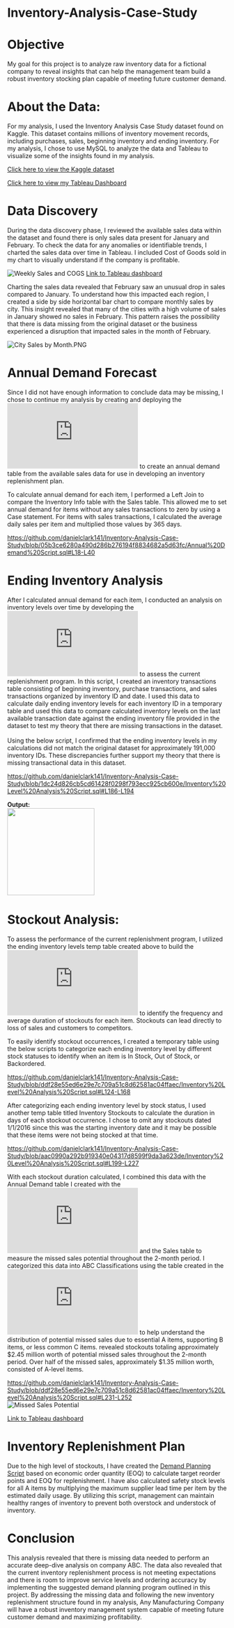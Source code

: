 # Inventory-Analysis-Case-Study

# Objective
My goal for this project is to analyze raw inventory data for a fictional company to reveal insights that can help the management team build a robust inventory stocking plan capable of meeting future customer demand.

# About the Data:
For my analysis, I used the Inventory Analysis Case Study dataset found on Kaggle. This dataset contains millions of inventory movement records, including purchases, sales, beginning inventory and ending inventory. For my analysis, I chose to use MySQL to analyze the data and Tableau to visualize some of the insights found in my analysis.

[Click here to view the Kaggle dataset](https://www.kaggle.com/datasets/bhanupratapbiswas/inventory-analysis-case-study?select=SalesFINAL12312016.csv)

[Click here to view my Tableau Dashboard](https://public.tableau.com/app/profile/daniel4029/viz/InventoryAnalysisCaseStudy_16938541269020/Dashboard1)

# Data Discovery
During the data discovery phase, I reviewed the available sales data within the dataset and found there is only sales data present for January and February. To check the data for any anomalies or identifiable trends, I charted the sales data over time in Tableau. I included Cost of Goods sold in my chart to visually understand if the company is profitable. 

![Weekly Sales and COGS](https://github.com/danielclark141/Inventory-Analysis-Case-Study/blob/main/Weekly%20Sales%20and%20COGS.PNG)
[Link to Tableau dashboard](https://public.tableau.com/app/profile/daniel4029/viz/InventoryAnalysisCaseStudy_16938541269020/Dashboard1)

Charting the sales data revealed that February saw an unusual drop in sales compared to January. To understand how this impacted each region, I created a side by side horizontal bar chart to compare monthly sales by city. This insight revealed that many of the cities with a high volume of sales in January showed no sales in February. This pattern raises the possibility that there is data missing from the original dataset or the business experienced a disruption that impacted sales in the month of February.

![City Sales by Month.PNG](https://github.com/danielclark141/Inventory-Analysis-Case-Study/blob/main/City%20Sales%20by%20Month.PNG)

# Annual Demand Forecast
Since I did not have enough information to conclude data may be missing, I chose to continue my analysis by creating and deploying the ![Annual Demand Script](https://github.com/danielclark141/Inventory-Analysis-Case-Study/blob/main/Annual%20Demand%20Script.sql) to create an annual demand table from the available sales data for use in developing an inventory replenishment plan.

To calculate annual demand for each item, I performed a Left Join to compare the Inventory Info table with the Sales table. This allowed me to set annual demand for items without any sales transactions to zero by using a Case statement. For items with sales transactions, I calculated the average daily sales per item and multiplied those values by 365 days. 

https://github.com/danielclark141/Inventory-Analysis-Case-Study/blob/05b3ce6280a490d286b276194f8834682a5d63fc/Annual%20Demand%20Script.sql#L18-L40

# Ending Inventory Analysis
After I calculated annual demand for each item, I conducted an analysis on inventory levels over time by developing the ![Inventory Levels Script](https://github.com/danielclark141/Inventory-Analysis-Case-Study/blob/main/Inventory%20Level%20Analysis%20Script.sql) to assess the current replenishment program. In this script, I created an inventory transactions table consisting of beginning inventory, purchase transactions, and sales transactions organized by inventory ID and date. I used this data to calculate daily ending inventory levels for each inventory ID in a temporary table and used this data to compare calculated inventory levels on the last available transaction date against the ending inventory file provided in the dataset to test my theory that there are missing transactions in the dataset. 
\
\
Using the below script, I confirmed that the ending inventory levels in my calculations did not match the original dataset for approximately 191,000 inventory IDs. These discrepancies further support my theory that there is missing transactional data in this dataset.

https://github.com/danielclark141/Inventory-Analysis-Case-Study/blob/1dc24d826cb5cd61428f0298f793ecc925cb600e/Inventory%20Level%20Analysis%20Script.sql#L186-L194

**Output:** \
<img src="https://github.com/danielclark141/Inventory-Analysis-Case-Study/assets/69767270/32e19a04-5c10-40db-b210-531ec65971a6" width="200">

# Stockout Analysis:
To assess the performance of the current replenishment program, I utilized the ending inventory levels temp table created above to build the ![Inventory Levels Script](https://github.com/danielclark141/Inventory-Analysis-Case-Study/blob/main/Inventory%20Level%20Analysis%20Script.sql) to identify the frequency and average duration of stockouts for each item. Stockouts can lead directly to loss of sales and customers to competitors. 

To easily identify stockout occurrences, I created a temporary table using the below scripts to categorize each ending inventory level by different stock statuses to identify when an item is In Stock, Out of Stock, or Backordered.

https://github.com/danielclark141/Inventory-Analysis-Case-Study/blob/ddf28e55ed6e29e7c709a51c8d62581ac04ffaec/Inventory%20Level%20Analysis%20Script.sql#L124-L168

After categorizing each ending inventory level by stock status, I used another temp table titled Inventory Stockouts to calculate the duration in days of each stockout occurrence. I chose to omit any stockouts dated 1/1/2016 since this was the starting inventory date and it may be possible that these items were not being stocked at that time. 

https://github.com/danielclark141/Inventory-Analysis-Case-Study/blob/aac0990a292b919340e04317d8599f9da3a623de/Inventory%20Level%20Analysis%20Script.sql#L199-L227

With each stockout duration calculated, I combined this data with the Annual Demand table I created with the ![Annual Demand Script](https://github.com/danielclark141/Inventory-Analysis-Case-Study/blob/main/Annual%20Demand%20Script.sql) and the Sales table to measure the missed sales potential throughout the 2-month period. I categorized this data into ABC Classifications using the table created in the ![ABC Analysis Script](https://github.com/danielclark141/Inventory-Analysis-Case-Study/blob/main/ABC%20Analysis.sql) to help understand the distribution of potential missed sales due to essential A items, supporting B items, or less common C items. revealed stockouts totaling approximately $2.45 million worth of potential missed sales throughout the 2-month period. Over half of the missed sales, approximately $1.35 million worth, consisted of A-level items. 

https://github.com/danielclark141/Inventory-Analysis-Case-Study/blob/ddf28e55ed6e29e7c709a51c8d62581ac04ffaec/Inventory%20Level%20Analysis%20Script.sql#L231-L252
\
![Missed Sales Potential](https://github.com/danielclark141/Inventory-Analysis-Case-Study/blob/main/Missed%20Sales%20Potential%20by%20ABC%20Code.PNG)

[Link to Tableau dashboard](https://public.tableau.com/app/profile/daniel4029/viz/InventoryAnalysisCaseStudy_16938541269020/Dashboard1)

# Inventory Replenishment Plan
Due to the high level of stockouts, I have created the [Demand Planning Script](https://github.com/danielclark141/Inventory-Analysis-Case-Study/blob/main/Demand%20Planning.sql) based on economic order quantity (EOQ) to calculate target reorder points and EOQ for replenishment. I have also calculated safety stock levels for all A items by multiplying the maximum supplier lead time per item by the estimated daily usage. By utilizing this script, management can maintain healthy ranges of inventory to prevent both overstock and understock of inventory.  

# Conclusion
This analysis revealed that there is missing data needed to perform an accurate deep-dive analysis on company ABC. The data also revealed that the current inventory replenishment process is not meeting expectations and there is room to improve service levels and ordering accuracy by implementing the suggested demand planning program outlined in this project. By addressing the missing data and following the new inventory replenishment structure found in my analysis, Any Manufacturing Company will have a robust inventory management system capable of meeting future customer demand and maximizing profitability.
